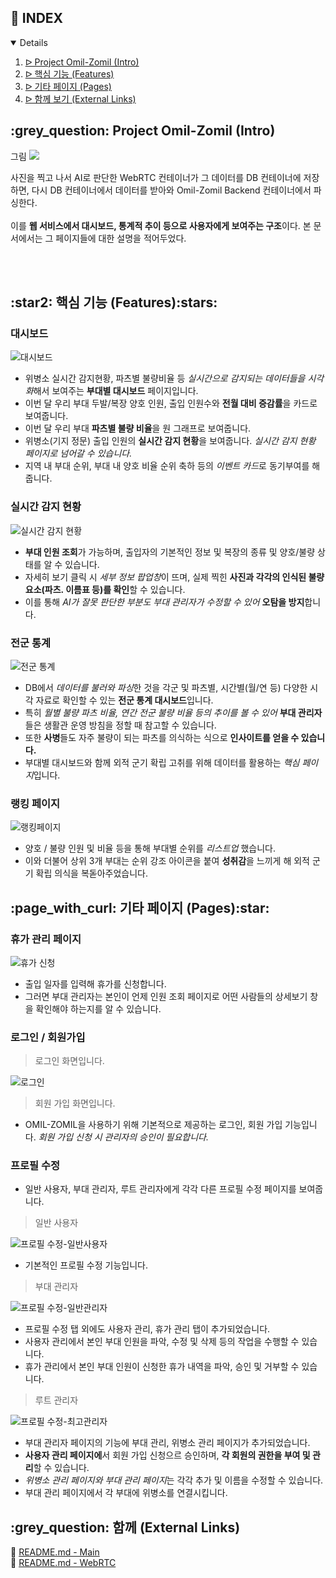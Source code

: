 ## :pencil: INDEX
<details open="open">
<ol>
<li><a href="#intro"> ᐅ  Project Omil-Zomil (Intro)</a></li>
<li><a href="#features"> ᐅ  핵심 기능 (Features)</a></li>
<li><a href="#pages"> ᐅ  기타 페이지 (Pages)</a></li>
<li><a href="#links"> ᐅ  함께 보기 (External Links)</a></li>
</ol>
</details>
<!--
핵심 기능이랑 기타 페이지 말고 하나는 보여주고 하나는 인터렉션 하는데, 사용자 기능/관리자 기능이라 할까?
뭔가 '핵심', '기타'하니까 나머지는 쩌리같고 그럼,,,
-->

<h2 id="intro"> :grey_question: Project Omil-Zomil (Intro)</h2>
그림


<img src=“https://user-images.githubusercontent.com/59905641/198840302-070fa67e-1fa9-44a3-9970-dcdd4107fc6f.png” align=“left” width=“300px” height=“300px”/>



사진을 찍고 나서 AI로 판단한 WebRTC 컨테이너가 그 데이터를 DB 컨테이너에 저장하면, 다시 DB 컨테이너에서 데이터를 받아와 Omil-Zomil Backend 컨테이너에서 파싱한다.<br></br>
이를 **웹 서비스에서 대시보드, 통계적 추이 등으로 사용자에게 보여주는 구조**이다. 본 문서에서는 그 페이지들에 대한 설명을 적어두었다.<br></br>

<br clear=“left/>

<h2 id="features"> :star2: 핵심 기능 (Features):stars:</h2>

### 대시보드

![대시보드](https://user-images.githubusercontent.com/59905641/198835988-dbbb25c4-9aa0-4412-b985-21f7232fc773.gif)
 + 위병소 실시간 감지현황, 파츠별 불량비율 등 *실시간으로 감지되는 데이터들을 시각화*해서 보여주는 **부대별 대시보드** 페이지입니다.
 + 이번 달 우리 부대 두발/복장 양호 인원, 출입 인원수와 **전월 대비 증감률**을 카드로 보여줍니다.
 + 이번 달 우리 부대 **파츠별 불량 비율**을 원 그래프로 보여줍니다.
 + 위병소(기지 정문) 출입 인원의 **실시간 감지 현황**을 보여줍니다. *실시간 감지 현황 페이지로 넘어갈 수 있습니다.*
 + 지역 내 부대 순위, 부대 내 양호 비율 순위 축하 등의 *이벤트 카드*로 동기부여를 해줍니다.


### 실시간 감지 현황

![실시간 감지 현황](https://user-images.githubusercontent.com/59905641/198836560-3cce9488-ff6e-48e0-a826-6417643aae68.gif)
 + **부대 인원 조회**가 가능하며, 출입자의 기본적인 정보 및 복장의 종류 및 양호/불량 상태를 알 수 있습니다.
 + 자세히 보기 클릭 시 *세부 정보 팝업창*이 뜨며, 실제 찍힌 **사진과 각각의 인식된 불량 요소(파츠. 이름표 등)를 확인**할 수 있습니다.
 + 이를 통해 *AI가 잘못 판단한 부분도 부대 관리자가 수정할 수 있어* **오탐을 방지**합니다.

### 전군 통계

![전군 통계](https://user-images.githubusercontent.com/59905641/198836561-ca162f44-57b3-4be5-8e86-26ad5c8eaeff.gif)
 + DB에서 *데이터를 불러와 파싱*한 것을 각군 및 파츠별, 시간별(월/연 등) 다양한 시각 자료로 확인할 수 있는 **전군 통계 대시보드**입니다.
 + 특히 *월별 불량 파츠 비율, 연간 전군 불량 비율 등의 추이를 볼 수 있어* **부대 관리자**들은 생활관 운영 방침을 정할 때 참고할 수 있습니다.
 + 또한 **사병**들도 자주 불량이 되는 파츠를 의식하는 식으로 **인사이트를 얻을 수 있습니다.**
 + 부대별 대시보드와 함께 외적 군기 확립 고취를 위해 데이터를 활용하는 *핵심 페이지*입니다.

### 랭킹 페이지

![랭킹페이지](https://user-images.githubusercontent.com/59905641/198835555-89334f4e-bdbc-4ac3-8031-d88cafe2ebde.gif)
 + 양호 / 불량 인원 및 비율 등을 통해 부대별 순위를 *리스트업* 했습니다.
 + 이와 더불어 상위 3개 부대는 순위 강조 아이콘을 붙여 **성취감**을 느끼게 해 외적 군기 확립 의식을 복돋아주었습니다.

<h2 id="pages"> :page_with_curl: 기타 페이지 (Pages):star:</h2>

### 휴가 관리 페이지

![휴가 신청](https://user-images.githubusercontent.com/59905641/198836569-ddead0c9-ddf8-4cd6-8f43-ef5725608d5c.gif)
 + 출입 일자를 입력해 휴가를 신청합니다.
 + 그러면 부대 관리자는 본인이 언제 인원 조회 페이지로 어떤 사람들의 상세보기 창을 확인해야 하는지를 알 수 있습니다.

### 로그인 / 회원가입

> 로그인 화면입니다.

![로그인](https://user-images.githubusercontent.com/59905641/198838304-9223f8a0-f04d-4a29-b4e8-8c04a904c4c6.gif)

> 회원 가입 화면입니다.

 + OMIL-ZOMIL을 사용하기 위해 기본적으로 제공하는 로그인, 회원 가입 기능입니다. *회원 가입 신청 시 관리자의 승인이 필요합니다.*
 
### 프로필 수정
 + 일반 사용자, 부대 관리자, 루트 관리자에게 각각 다른 프로필 수정 페이지를 보여줍니다.
> 일반 사용자

![프로필 수정-일반사용자](https://user-images.githubusercontent.com/59905641/198836563-5141ab60-c5df-422c-b1d2-c0e341d440ca.gif)
 + 기본적인 프로필 수정 기능입니다.

> 부대 관리자

![프로필 수정-일반관리자](https://user-images.githubusercontent.com/59905641/198839556-4bad30d2-44f2-48a9-806a-f94c0fc6212f.gif)
 + 프로필 수정 탭 외에도 사용자 관리, 휴가 관리 탭이 추가되었습니다.
 + 사용자 관리에서 본인 부대 인원을 파악, 수정 및 삭제 등의 작업을 수행할 수 있습니다.
 + 휴가 관리에서 본인 부대 인원이 신청한 휴가 내역을 파악, 승인 및 거부할 수 있습니다.

> 루트 관리자

![프로필 수정-최고관리자](https://user-images.githubusercontent.com/59905641/198836566-d2282ad2-f52e-44f3-ad96-93c56d595015.gif)
 + 부대 관리자 페이지의 기능에 부대 관리, 위병소 관리 페이지가 추가되었습니다.
 + **사용자 관리 페이지에**서 회원 가입 신청으르 승인하며, **각 회원의 권한을 부여 및 관리**할 수 있습니다.
 + *위병소 관리 페이지와 부대 관리 페이지*는 각각 추가 및 이름을 수정할 수 있습니다.
 + 부대 관리 페이지에서 각 부대에 위병소를 연결시킵니다.


<h2 id="links"> :grey_question: 함께  (External Links)</h2>

:arrow_down_small: [README.md - Main](https://github.com/osamhack2022-v2/WEB_CLOUD_OmilZomil_NAVYeffect/blob/document/README.md)  
:arrow_down_small: [README.md - WebRTC](https://github.com/osamhack2022-v2/WEB_CLOUD_OmilZomil_NAVYeffect/blob/document/webrtc/Readme.md)
